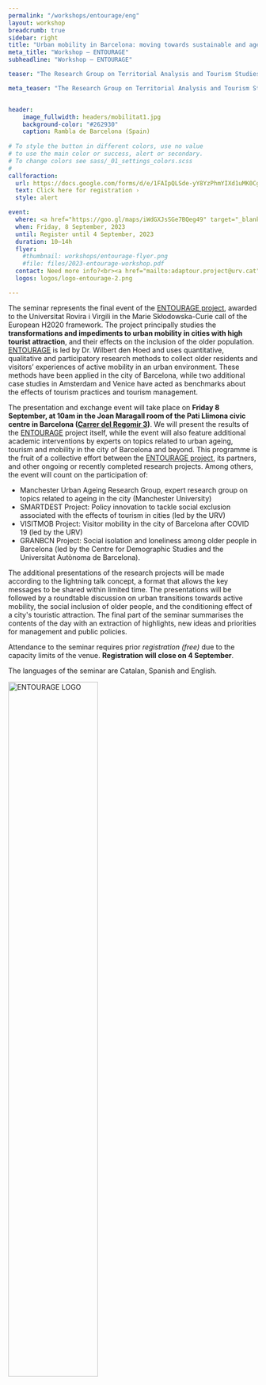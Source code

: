```yaml
---
permalink: "/workshops/entourage/eng"
layout: workshop
breadcrumb: true
sidebar: right
title: "Urban mobility in Barcelona: moving towards sustainable and age-inclusive urban transitions"
meta_title: "Workshop — ENTOURAGE"
subheadline: "Workshop — ENTOURAGE"

teaser: "The Research Group on Territorial Analysis and Tourism Studies (GRATET) of the Universitat Rovira i Virgili (URV) invites you to this scientific and knowledge transfer seminar." 

meta_teaser: "The Research Group on Territorial Analysis and Tourism Studies (GRATET) of the Universitat Rovira i Virgili (URV) invites you to this scientific and knowledge transfer seminar."


header:
    image_fullwidth: headers/mobilitat1.jpg
    background-color: "#262930"
    caption: Rambla de Barcelona (Spain)
    
# To style the button in different colors, use no value
# to use the main color or success, alert or secondary.
# To change colors see sass/_01_settings_colors.scss
#
callforaction:
  url: https://docs.google.com/forms/d/e/1FAIpQLSde-yY8YzPhmYIXd1uMK0Cg6nJDCp5l0dmeJRT68UBqX10sSQ/viewform
  text: Click here for registration ›
  style: alert

event:
  where: <a href="https://goo.gl/maps/iWdGXJsSGe7BQeg49" target="_blank">Barcelona, Pati Llimona Civic Centre</a>
  when: Friday, 8 September, 2023
  until: Register until 4 September, 2023
  duration: 10—14h
  flyer: 
    #thumbnail: workshops/entourage-flyer.png
    #file: files/2023-entourage-workshop.pdf
  contact: Need more info?<br><a href="mailto:adaptour.project@urv.cat">adaptour.project@urv.cat</a>
  logos: logos/logo-entourage-2.png

---
```


The seminar represents the final event of the [ENTOURAGE project](https://agefriendlycycling.city/projectes-de-recerca/), awarded to the Universitat Rovira i Virgili in the Marie Skłodowska-Curie call of the European H2020 framework. The project principally studies the **transformations and impediments to urban mobility in cities with high tourist attraction**, and their effects on the inclusion of the older population. [ENTOURAGE](https://agefriendlycycling.city/projectes-de-recerca/) is led by Dr. Wilbert den Hoed and uses quantitative, qualitative and participatory research methods to collect older residents and visitors’ experiences of active mobility in an urban environment. These methods have been applied in the city of Barcelona, while two additional case studies in Amsterdam and Venice have acted as benchmarks about the effects of tourism practices and tourism management.

The presentation and exchange event will take place on **Friday 8 September, at 10am in the Joan Maragall room of the Pati Llimona civic centre in Barcelona ([Carrer del Regomir 3](https://goo.gl/maps/iWdGXJsSGe7BQeg49))**. We will present the results of the [ENTOURAGE](https://agefriendlycycling.city/projectes-de-recerca/) project itself, while the event will also feature additional academic interventions by experts on topics related to urban ageing, tourism and mobility in the city of Barcelona and beyond. This programme is the fruit of a collective effort between the [ENTOURAGE project](https://agefriendlycycling.city/projectes-de-recerca/), its partners, and other ongoing or recently completed research projects. Among others, the event will count on the participation of:

- Manchester Urban Ageing Research Group, expert research group on topics related to ageing in the city (Manchester University)
- SMARTDEST Project: Policy innovation to tackle social exclusion associated with the effects of tourism in cities (led by the URV)
- VISITMOB Project: Visitor mobility in the city of Barcelona after COVID 19 (led by the URV)
- GRANBCN Project: Social isolation and loneliness among older people in Barcelona (led by the Centre for Demographic Studies and the Universitat Autònoma de Barcelona).

The additional presentations of the research projects will be made according to the lightning talk concept, a format that allows the key messages to be shared within limited time. The presentations will be followed by a roundtable discussion on urban transitions towards active mobility, the social inclusion of older people, and the conditioning effect of a city's touristic attraction. The final part of the seminar summarises the contents of the day with an extraction of highlights, new ideas and priorities for management and public policies.

Attendance to the seminar requires prior *registration (free)* due to the capacity limits of the venue. **Registration will close on 4 September**.

The languages of the seminar are Catalan, Spanish and English.

<img src="{{ site.urlimg }}/workshops/entourage-logo.png" alt="ENTOURAGE LOGO" width="60%" class="center"/>

